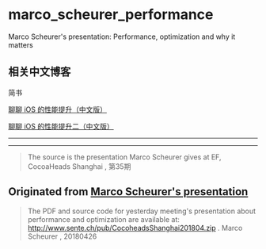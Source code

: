 # marco_scheurer_performance
Marco Scheurer's presentation: Performance, optimization and why it matters




## 相关中文博客

简书

[聊聊 iOS 的性能提升（中文版）](https://www.jianshu.com/p/f71a3e829b49)


[聊聊 iOS 的性能提升二（中文版）](https://www.jianshu.com/p/74782afb7041)




<hr>

<hr>


> The source is the presentation Marco Scheurer gives at EF,  CocoaHeads Shanghai , 第35期





## Originated from [Marco Scheurer's presentation](http://www.sente.ch/pub/CocoheadsShanghai201804.zip)


> The PDF and source code for yesterday meeting's presentation about performance and optimization are available at: http://www.sente.ch/pub/CocoheadsShanghai201804.zip .
> Marco Scheurer , 20180426






